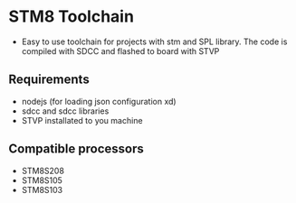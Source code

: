 # STM8 Toolchain
- Easy to use toolchain for projects with stm and SPL library. The code is compiled with SDCC and flashed to board with STVP

## Requirements
- nodejs (for loading json configuration xd)
- sdcc and sdcc libraries
- STVP installated to you machine

## Compatible processors
- STM8S208
- STM8S105
- STM8S103
